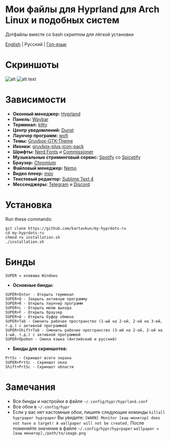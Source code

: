 # Мои файлы для Hyprland для Arch Linux и подобных систем
Дотфайлы вместе со bash скриптом для лёгкой установки

[English](https://github.com/kartavkun/my-hyprdots) | Русский | [Гоп-язык](https://github.com/kartavkun/my-hyprdots-ru/blob/main/README-YOPTA.md)

# Скриншоты
![alt](https://cdn.discordapp.com/attachments/952914055495024660/1204975467669495858/2024-02-08-070518_hyprshot.png?ex=65d6afda&is=65c43ada&hm=6c04cd78545b603b1b7ee33233b0f4afa6ef7387f62346b454f887ffae15bd54&)
![alt text](https://cdn.discordapp.com/attachments/952914055495024660/1204975467204050944/2024-02-08-070455_hyprshot.png?ex=65d6afda&is=65c43ada&hm=e9787032b9e6e20890773f7e234074e8c1c32158639c0af5d86ad7140e29df57&)

# Зависимости
- **Оконный менеджер:** [Hyprland](https://hyprland.org)
- **Панель:** [Waybar](https://github.com/Alexays/Waybar)
- **Терминал:** [kitty](https://github.com/kovidgoyal/kitty)
- **Центр уведомлений:** [Dunst](https://dunst-project.org)
- **Лаунчер программ:** [wofi](https://sr.ht/~scoopta/wofi/)
- **Темы:** [Gruvbox-GTK-Theme](https://github.com/Fausto-Korpsvart/Gruvbox-GTK-Theme) 
- **Иконки:** [gruvbox-plus-icon-pack](https://github.com/SylEleuth/gruvbox-plus-icon-pack)
- **Шрифты:** [Nerd Fonts](https://github.com/ryanoasis/nerd-fonts) и [Commissioner](https://github.com/kosbarts/Commissioner)
- **Музыкальные стриминговый сервис:** [Spotify](https://spotify.com) со [Spicetify](https://spicetify.app)
- **Браузер:** [Chromium](https://www.chromium.org/chromium-projects)
- **Файловый менеджер:** [Nemo](https://github.com/linuxmint/nemo)
- **Видео плеер:** [mpv](https://mpv.io)
- **Текстовый редактор:** [Sublime Text 4](https://www.sublimetext.com)
- **Мессенджеры:** [Telegram](https://desktop.telegram.org/) и [Discord](https://discord.com)

# Установка
Run these commands:
```
git clone https://github.com/kartavkun/my-hyprdots-ru
cd my-hyprdots-ru
chmod +x installation.sh
./installation.sh
``` 

# Бинды
`SUPER = клавиша Windows`
- **Основные бинды:**
```
SUPER+Enter - Открыть терминал
SUPER+Q - Закрыть активную программу
SUPER+R - Открыть лаунчер программ
SUPER+L - Открыть меню выхода
SUPER+F - Открыть браузер
SUPER+A - Открыть буфер обмена
SUPER+Tab - Сменить рабочее пространство (1-ый на 2-ой, 2-ой на 3-ий, т.д.) с активной программой
SUPER+Shift+Tab - Сменить рабочее пространство (3-ий на 2-ой, 2-ой на 1-ый, т.д.) с активной программой
SUPER+Пробел - Смена языка (Английский и русский)
```

- **Бинды для скриншотов:**
```
PrtSc - Скриншот всего экрана
SUPER+PrtSc - Скриншот окна
Shift+PrtSc - Скриншот области
```

# Замечания
- Все бинды и настройки в файле `~/.config/hypr/hyprland.conf`
- Все обои в `~/.config/hypr`
- Если у вас нет кастомные обои, пишите следующие команды
`
killall hyprpaper
hyprpaper
`
Вы увидите:
`
[WARN] Monitor [ваш монитор] does not have a target! A wallpaper will not be created.
`
После поменяйте значение в файле `~/.config/hypr/hyprpaper`
`
wallpaper = [ваш монитор],/path/to/image.png
`
